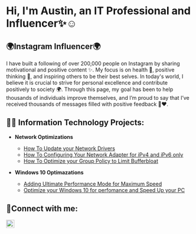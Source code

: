 <h1>Hi, I'm Austin, an IT Professional and Influencer✨</a>☺</h1>


<h2> 🌍Instagram Influencer🌍</h2>
I have built a following of over 200,000 people on Instagram by sharing motivational and positive content ✨. My focus is on health 💪, positive thinking 🌟, and inspiring others to be their best selves. In today's world, I believe it is crucial to strive for personal excellence and contribute positively to society 🌍. Through this page, my goal has been to help thousands of individuals improve themselves, and I’m proud to say that I’ve received thousands of messages filled with positive feedback 💬❤️.


<h2>👨‍💻 Information Technology Projects:</h2>

- <b>Network Optimizations</b>
  - [How To Update your Network Drivers](https://github.com/Workwithaustinw/Networkdrivers)
  - [How To Configuring Your Network Adapter for iPv4 and iPv6 only](https://github.com/Workwithaustinw/ipv4ipv6)
  - [How To Optimize your Group Policy to Limit Bufferbloat](https://github.com/Workwithaustinw/LimitBufferbloat)
  
 - <b>Windows 10 Optimazations</b>
   - [Adding Ultimate Performance Mode for Maximum Speed](https://github.com/Workwithaustinw/UltimatePerformance)
   - [Optimize your Windows 10 for perfomance and Speed Up your PC](https://github.com/Workwithaustinw/Windows10)

<h2>🤳Connect with me:</h2>

[<img align="left" alt="Josh | Instagram" width="22px" src="https://cdn.jsdelivr.net/npm/simple-icons@v3/icons/instagram.svg" />][instagram]

[instagram]: https://www.instagram.com/Austintheprod
